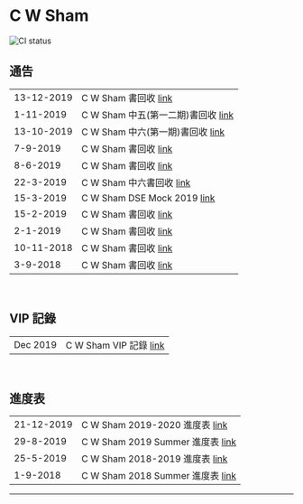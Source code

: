 # C W Sham
![CI status](https://img.shields.io/badge/CWSHAM%20-Physics-00b2b4.svg)

## 通告
|||
|:-|:-|
|13-12-2019|C W Sham 書回收 [link](https://github.com/chunhon/cwsham/blob/master/return_13122019.md)|
|1-11-2019|C W Sham 中五(第一二期)書回收 [link](https://github.com/chunhon/cwsham/blob/master/return_01112019.md)|
|13-10-2019|C W Sham 中六(第一期)書回收 [link](https://github.com/chunhon/cwsham/blob/master/return_13102019.md)|
|7-9-2019|C W Sham 書回收 [link](https://github.com/chunhon/cwsham/blob/master/return_07092019.md)|
|8-6-2019|C W Sham 書回收 [link](https://github.com/chunhon/cwsham/blob/master/return_08062019.md)|
|22-3-2019|C W Sham 中六書回收 [link](https://github.com/chunhon/cwsham/blob/master/return_22032019.md)|
|15-3-2019|C W Sham DSE Mock 2019 [link](https://github.com/chunhon/cwsham/blob/master/mock_2019.md)|
|15-2-2019|C W Sham 書回收 [link](https://github.com/chunhon/cwsham/blob/master/return_15022019.md)|
|2-1-2019|C W Sham 書回收 [link](https://github.com/chunhon/cwsham/blob/master/return_02012019.md)|
|10-11-2018|C W Sham 書回收 [link](https://github.com/chunhon/cwsham/blob/master/return_10112018.md)|
|3-9-2018|C W Sham 書回收 [link](https://github.com/chunhon/cwsham/blob/master/return_03092018.md)|
<br>

## VIP 記錄
|||
|:-|:-|
|Dec 2019|C W Sham VIP 記錄 [link](https://drive.google.com/open?id=1cUeKJGwWhwnKVhdNn-bjljSBAgTC-Af7fZpF90-q0wE)|
<br>

## 進度表
|||
|:-|:-|
|21-12-2019|C W Sham 2019-2020 進度表 [link](https://github.com/chunhon/cwsham/blob/master/weeklyprogress_2019_2020.md)|
|29-8-2019|C W Sham 2019 Summer 進度表 [link](https://github.com/chunhon/cwsham/blob/master/weeklyprogress_2019_summer.md)|
|25-5-2019|C W Sham 2018-2019 進度表 [link](https://github.com/chunhon/cwsham/blob/master/weeklyprogress_2018_2019.md)|
|1-9-2018|C W Sham 2018 Summer 進度表 [link](https://github.com/chunhon/cwsham/blob/master/weeklyprogress_2018_summer.md)|

***

